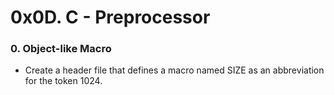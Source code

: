 # 0x0D. C - Preprocessor
### 0. Object-like Macro
- Create a header file that defines a macro named SIZE as an abbreviation for the token 1024.
